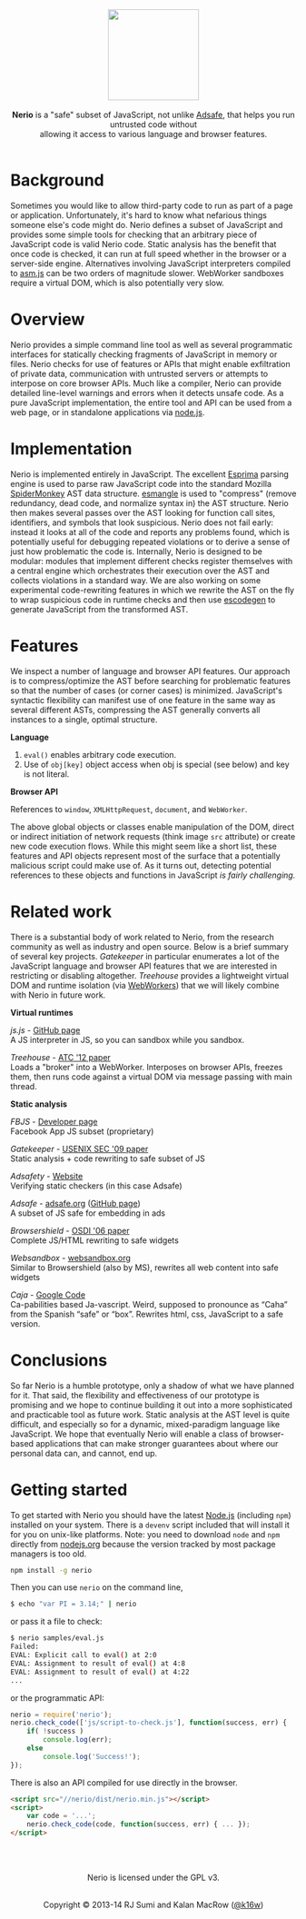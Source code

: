 <div align="center">
<img src="https://dl.dropboxusercontent.com/u/55111805/nerio.png" style="width:160px" />
</div>

<br />
<div align="center">
<b>Nerio</b> is a "safe" subset of JavaScript, not unlike <a href="#">Adsafe</a>, that helps you run untrusted code without<br />allowing it access to various language and browser features.
</div>
<br />

# Background

Sometimes you would like to allow third-party code to run as part of a page or application. Unfortunately, it's hard to know what nefarious things someone else's code might do. Nerio defines a subset of JavaScript and provides some simple tools for checking that an arbitrary piece of JavaScript code is valid Nerio code. Static analysis has the benefit that once code is checked, it can run at full speed whether in the browser or a server-side engine. Alternatives involving JavaScript interpreters compiled to <a href="http://asmjs.org">asm.js</a> can be two orders of magnitude slower. WebWorker sandboxes require a virtual DOM, which is also potentially very slow.

# Overview

Nerio provides a simple command line tool as well as several programmatic interfaces for statically checking fragments of JavaScript in memory or files. Nerio checks for use of features or APIs that might enable exfiltration of private data, communication with untrusted servers or attempts to interpose on core browser APIs. Much like a compiler, Nerio can provide detailed line-level warnings and errors when it detects unsafe code. As a pure JavaScript implementation, the entire tool and API can be used from a web page, or in standalone applications via <a href="http://nodejs.org">node.js</a>.

# Implementation

Nerio is implemented entirely in JavaScript. The excellent <a href="http://esprima.org">Esprima</a> parsing engine is used to parse raw JavaScript code into the standard Mozilla <a href="https://developer.mozilla.org/en-US/docs/Mozilla/Projects/SpiderMonkey">SpiderMonkey</a> AST data structure. <a href="https://github.com/Constellation/esmangle">esmangle</a> is used to "compress" (remove redundancy, dead code, and normalize syntax in) the AST structure. Nerio then makes several passes over the AST looking for function call sites, identifiers, and symbols that look suspicious. Nerio does not fail early: instead it looks at all of the code and reports any problems found, which is potentially useful for debugging repeated violations or to derive a sense of just how problematic the code is. Internally, Nerio is designed to be modular: modules that implement different checks register themselves with a central engine which orchestrates their execution over the AST and collects violations in a standard way. We are also working on some experimental code-rewriting features in which we rewrite the AST on the fly to wrap suspicious code in runtime checks and then use <a href="https://github.com/Constellation/escodegen">escodegen</a> to generate JavaScript from the transformed AST. 

# Features

We inspect a number of language and browser API features. Our approach is to compress/optimize the AST before searching for problematic features so that the number of cases (or corner cases) is minimized. JavaScript's syntactic flexibility can manifest use of one feature in the same way as several different ASTs, compressing the AST generally converts all instances to a single, optimal structure.

<b>Language</b>

1. <code>eval()</code> enables arbitrary code execution.
2. Use of <code>obj[key]</code> object access when obj is special (see below) and key is not literal.

<b>Browser API</b>

References to <code>window</code>, <code>XMLHttpRequest</code>, <code>document</code>, and <code>WebWorker</code>.

The above global objects or classes enable manipulation of the DOM, direct or indirect initiation of network requests (think image <code>src</code> attribute) or create new code execution flows. While this might seem like a short list, these features and API objects represent most of the surface that a potentially malicious script could make use of. As it turns out, detecting potential references to these objects and functions in JavaScript <i>is fairly challenging.</i>     

# Related work

There is a substantial body of work related to Nerio, from the research community as well as industry and open source. Below is a brief summary of several key projects. <i>Gatekeeper</i> in particular enumerates a lot of the JavaScript language and browser API features that we are interested in restricting or disabling altogether. <i>Treehouse</i> provides a lightweight virtual DOM and runtime isolation (via <a href="https://developer.mozilla.org/en-US/docs/Web/Guide/Performance/Using_web_workers">WebWorkers</a>) that we will likely combine with Nerio in future work.     

<b>Virtual runtimes</b>

<i>js.js</i> - <a href="https://github.com/jterrace/js.js/">GitHub page</a><br /> 
A JS interpreter in JS, so you can sandbox while you sandbox. 

<i>Treehouse</i> - <a href="https://www.usenix.org/system/files/conference/atc12/atc12-final159.pdf">ATC '12 paper</a><br />
Loads a "broker" into a WebWorker. Interposes on browser APIs, freezes them, then runs code against a virtual DOM via message passing with main thread.

<b>Static analysis</b>

<i>FBJS</i> - <a href="https://developers.facebook.com/blog/post/189/">Developer page</a><br />
Facebook App JS subset (proprietary)

<i>Gatekeeper</i> - <a href="http://research.microsoft.com/pubs/81084/usenixsec09a.pdf">USENIX SEC '09 paper</a><br />
Static analysis + code rewriting to safe subset of JS

<i>Adsafety</i> - <a href="http://cs.brown.edu/research/plt/dl/adsafety/v1/adsafety.pdf">Website</a><br />
Verifying static checkers (in this case Adsafe)

<i>Adsafe</i> - <a href="http://www.adsafe.org">adsafe.org</a> (<a href="https://github.com/douglascrockford/ADsafe">GitHub page</a>)<br />
A subset of JS safe for embedding in ads

<i>Browsershield</i> - <a href="http://research.microsoft.com/en-us/projects/shield/bshield-osdi2006.pdf">OSDI '06 paper</a><br />
Complete JS/HTML rewriting to safe widgets 

<i>Websandbox</i> - <a href="http://www.websandbox.org">websandbox.org</a><br />
Similar to Browsershield (also by MS), rewrites all web content into safe widgets

<i>Caja</i> - <a href="https://code.google.com/p/google-caja/">Google Code</a><br/>
Ca-pabilities based Ja-vascript. Weird, supposed to pronounce as “Caha” from the Spanish “safe” or “box”. Rewrites html, css, JavaScript to a safe version.


# Conclusions

So far Nerio is a humble prototype, only a shadow of what we have planned for it. That said, the flexibility and effectiveness of our prototype is promising and we hope to continue building it out into a more sophisticated and practicable tool as future work. Static analysis at the AST level is quite difficult, and especially so for a dynamic, mixed-paradigm language like JavaScript. We hope that eventually Nerio will enable a class of browser-based applications that can make stronger guarantees about where our personal data can, and cannot, end up. 


# Getting started

To get started with Nerio you should have the latest <a href="http://nodejs.org">Node.js</a> (including <code>npm</code>) installed on your system. There is a <code>devenv</code> script included that will install it for you on unix-like platforms. Note: you need to download <code>node</code> and <code>npm</code> directly from <a href="http://nodejs.org">nodejs.org</a> because the version tracked by most package managers is too old.  

```bash
npm install -g nerio
```

Then you can use <code>nerio</code> on the command line,

```bash
$ echo "var PI = 3.14;" | nerio
```

or pass it a file to check:

```bash
$ nerio samples/eval.js
Failed:
EVAL: Explicit call to eval() at 2:0
EVAL: Assignment to result of eval() at 4:8
EVAL: Assignment to result of eval() at 4:22
...
```

or the programmatic API:

```javascript
nerio = require('nerio');
nerio.check_code(['js/script-to-check.js'], function(success, err) {
	if( !success )
		console.log(err);
	else
		console.log('Success!');
});
```

There is also an API compiled for use directly in the browser.

```html
<script src="//nerio/dist/nerio.min.js"></script>
<script>
	var code = '...';
	nerio.check_code(code, function(success, err) { ... }); 
</script>
``` 

<br /><br />
<div align="center">
Nerio is licensed under the GPL v3.<br /><br />

Copyright &copy; 2013-14 RJ Sumi and Kalan MacRow (<a href="#">@k16w</a>)
</div>

